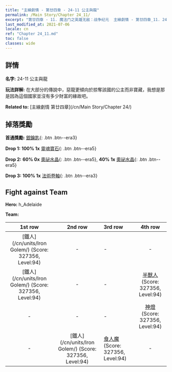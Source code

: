 ```yaml
---
title: "主線劇情 - 第廿四章 - 24-11 公主與龍"
permalink: /Main Story/Chapter 24_11/
excerpt: "第廿四章 - 11. 魔法门之英雄无敌：战争纪元  主線劇情 - 第廿四章_11. 24-11 公主與龍"
last_modified_at: 2021-07-06
locale: cn
ref: "Chapter 24_11.md"
toc: false
classes: wide
---
```


## 詳情

 **名字:** 24-11 公主與龍

 **玩法詳解:** 在大部分的傳說中，惡龍更傾向於掠奪該國的公主而非寶藏，我想是那是因為這個國家並沒有多少財富的緣故吧。

 **Related to:** [主線劇情 第廿四章](/cn/Main Story/Chapter 24/)

## 掉落獎勵

 **首通獎勵:** [銀鑰匙](/cn/Items/con_693/){: .btn .btn--era3}

 **Drop 1:** **100% 1x** [靈魂寶石](/cn/Items/mat_86/){: .btn .btn--era5}

 **Drop 2:** **60% 0x** [奧祕水晶](/cn/Items/mat_80/){: .btn .btn--era5}, **40% 1x** [奧祕水晶](/cn/Items/mat_80/){: .btn .btn--era5}

 **Drop 3:** **100% 1x** [法術卷軸](/cn/Items/con_694/){: .btn .btn--era3}


## Fight against Team
 **Hero:** h_Adelaide

 **Team:**


  | 1st row | 2nd row | 3rd row | 4th row |
  |:----:|:----:|:----|:----:|
  | [鐵人](/cn/units/Iron Golem/) (Score: 327356, Level:94)  | - | - | - |
  | [鐵人](/cn/units/Iron Golem/) (Score: 327356, Level:94)  | - | - | [半獸人](/cn/units/Orc/) (Score: 327356, Level:94)  |
  | - | - | - | [神燈](/cn/units/Genie/) (Score: 327356, Level:94)  |
  | - | [鐵人](/cn/units/Iron Golem/) (Score: 327356, Level:94)  | [食人魔](/cn/units/Ogre/) (Score: 327356, Level:94)  | - |


